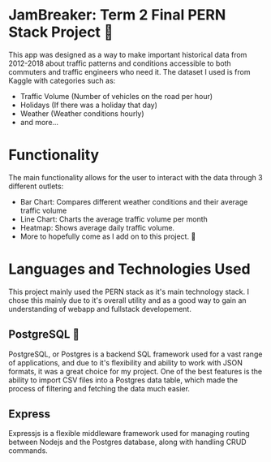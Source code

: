 <h1>JamBreaker: Term 2 Final PERN Stack Project 🚗</h1>

  
This app was designed as a way to make important historical data from 2012-2018 about traffic patterns and conditions accessible to both commuters and traffic engineers who need it. The dataset I used is from Kaggle with categories such as:
<br>
- Traffic Volume (Number of vehicles on the road per hour)
- Holidays (If there was a holiday that day)
- Weather (Weather conditions hourly)
- and more...
<h1>Functionality</h1>
The main functionality allows for the user to interact with the data through 3 different outlets:

- Bar Chart: Compares different weather conditions and their average traffic volume
- Line Chart: Charts the average traffic volume per month
- Heatmap: Shows average daily traffic volume.
- More to hopefully come as I add on to this project. 🙂

<h1>Languages and Technologies Used</h1>
This project mainly used the PERN stack as it's main technology stack. I chose this mainly due to it's overall utility and as a good way to gain an understanding  
of webapp and fullstack developement. 

<h2>PostgreSQL 🐘</h2>
PostgreSQL, or Postgres is a backend SQL framework used for a vast range of applications, and due to it's flexibility and ability to work with JSON formats, it was a great choice for my project. One of the best features is the ability to import CSV files into a Postgres data table, which made the process of filtering and fetching the data much easier.
  

<h2>Express</h2>
Expressjs is a flexible middleware framework used for managing routing between Nodejs and the Postgres database, along with handling CRUD commands. 
